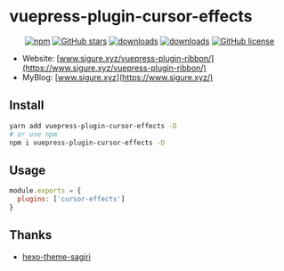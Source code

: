 # vuepress-plugin-cursor-effects

<p align="center">
   <a href="https://www.npmjs.com/package/vuepress-plugin-cursor-effects" target="_blank"><img alt="npm" src="https://img.shields.io/npm/v/vuepress-plugin-cursor-effects.svg"></a>
   <a href="https://github.com/SigureMo/vuepress-plugin-cursor-effects/stargazers" target="_blank"><img alt="GitHub stars" src="https://img.shields.io/github/stars/SigureMo/vuepress-plugin-cursor-effects"></a>
   <a href="https://www.npmjs.com/package/vuepress-plugin-cursor-effects" target="_blank"><img alt="downloads" src="https://img.shields.io/npm/dt/vuepress-plugin-cursor-effects.svg"></a>
   <a href="https://www.npmjs.com/package/vuepress-plugin-cursor-effects" target="_blank"><img alt="downloads" src="https://img.shields.io/npm/dm/vuepress-plugin-cursor-effects.svg"></a>
   <a href="https://github.com/SigureMo/vuepress-plugin-cursor-effects/blob/master/LICENSE" target="_blank"><img alt="GitHub license" src="https://img.shields.io/github/license/SigureMo/vuepress-plugin-cursor-effects"></a>
</p>

- Website: [www.sigure.xyz/vuepress-plugin-ribbon/](https://www.sigure.xyz/vuepress-plugin-ribbon/)
- MyBlog: [www.sigure.xyz](https://www.sigure.xyz/)

## Install

``` bash
yarn add vuepress-plugin-cursor-effects -D
# or use npm
npm i vuepress-plugin-cursor-effects -D
```

## Usage

``` javascript
module.exports = {
  plugins: ['cursor-effects']
}
```

## Thanks

- [hexo-theme-sagiri](https://github.com/DIYgod/diygod.me/blob/master/themes/sagiri/src/cursor-effects.js)
